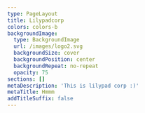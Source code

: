 ```yaml
---
type: PageLayout
title: Lilypadcorp
colors: colors-b
backgroundImage:
  type: BackgroundImage
  url: /images/logo2.svg
  backgroundSize: cover
  backgroundPosition: center
  backgroundRepeat: no-repeat
  opacity: 75
sections: []
metaDescription: 'This is lilypad corp :)'
metaTitle: Hmmm
addTitleSuffix: false
---
```


